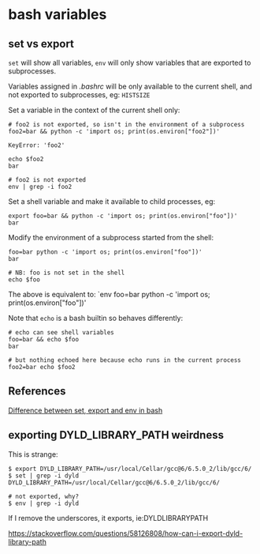 # bash variables

## set vs export

`set` will show all variables, `env` will only show variables that are exported to subprocesses.

Variables assigned in _.bashrc_ will be only available to the current shell, and not exported to subprocesses, eg: `HISTSIZE`

Set a variable in the context of the current shell only:

```
# foo2 is not exported, so isn't in the environment of a subprocess
foo2=bar && python -c 'import os; print(os.environ["foo2"])'

KeyError: 'foo2'

echo $foo2
bar

# foo2 is not exported
env | grep -i foo2
```

Set a shell variable and make it available to child processes, eg:

```
export foo=bar && python -c 'import os; print(os.environ["foo"])'
bar
```

Modify the environment of a subprocess started from the shell:

```
foo=bar python -c 'import os; print(os.environ["foo"])'
bar

# NB: foo is not set in the shell
echo $foo

```

The above is equivalent to: `env foo=bar python -c 'import os; print(os.environ["foo"])'

Note that `echo` is a bash builtin so behaves differently:

```
# echo can see shell variables
foo=bar && echo $foo
bar

# but nothing echoed here because echo runs in the current process
foo2=bar echo $foo2
```

## References

[Difference between set, export and env in bash](https://hackjutsu.com/2016/08/04/Difference%20between%20set,%20export%20and%20env%20in%20bash/)

## exporting DYLD_LIBRARY_PATH weirdness

This is strange:

```
$ export DYLD_LIBRARY_PATH=/usr/local/Cellar/gcc@6/6.5.0_2/lib/gcc/6/
$ set | grep -i dyld
DYLD_LIBRARY_PATH=/usr/local/Cellar/gcc@6/6.5.0_2/lib/gcc/6/

# not exported, why?
$ env | grep -i dyld
```

If I remove the underscores, it exports, ie:DYLDLIBRARYPATH

https://stackoverflow.com/questions/58126808/how-can-i-export-dyld-library-path
